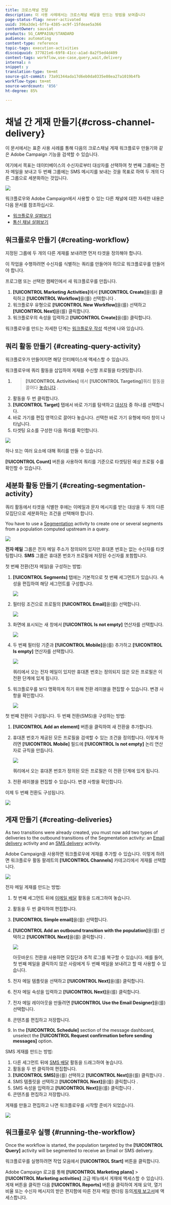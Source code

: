 ```yaml
---
title: 크로스채널 전달
description: 이 사용 사례에서는 크로스채널 배달을 만드는 방법을 보여줍니다
page-status-flag: never-activated
uuid: 396a3de1-6ffa-4385-ac9f-15fdeae5a366
contentOwner: sauviat
products: SG_CAMPAIGN/STANDARD
audience: automating
content-type: reference
topic-tags: execution-activities
discoiquuid: 377821e6-69f8-41cc-a1ad-8a2f5ed4d409
context-tags: workflow,use-case,query,wait,delivery
internal: n
snippet: y
translation-type: tm+mt
source-git-commit: 73a91344ada17d6eb0da0335e08ea27a1019b4fb
workflow-type: tm+mt
source-wordcount: '856'
ht-degree: 85%

---
```



# 채널 간 게재 만들기{#cross-channel-delivery}

이 문서에서는 표준 사용 사례를 통해 다음의 크로스채널 게재 워크플로우 만들기와 같은 Adobe Campaign 기능을 검색할 수 있습니다.

여기에서 목표는 데이터베이스의 수신자로부터 대상자를 선택하여 첫 번째 그룹에는 전자 메일을 보내고 두 번째 그룹에는 SMS 메시지를 보내는 것을 목표로 하여 두 개의 다른 그룹으로 세분화하는 것입니다.

![](assets/wkf_segment_overview.png)

워크플로우와 Adobe Campaign에서 사용할 수 있는 다른 채널에 대한 자세한 내용은 다음 문서를 참조하십시오.

* [워크플로우 살펴보기](../../automating/using/get-started-workflows.md)
* [통신 채널 살펴보기](../../channels/using/get-started-communication-channels.md)

## 워크플로우 만들기 {#creating-workflow}

지정된 그룹에 두 개의 다른 게재를 보내려면 먼저 타겟을 정의해야 합니다.

이 작업을 수행하려면 수신자를 식별하는 쿼리를 만들어야 하므로 워크플로우를 만들어야 합니다.

프로그램 또는 선택한 캠페인에서 새 워크플로우를 만듭니다.

1. **[!UICONTROL Marketing Activities]**&#x200B;에서 **[!UICONTROL Create]**&#x200B;을(를) 클릭하고 **[!UICONTROL Workflow]**&#x200B;을(를) 선택합니다 .
1. 워크플로우 유형으로 **[!UICONTROL New Workflow]**&#x200B;을(를) 선택하고 **[!UICONTROL Next]**&#x200B;을(를) 클릭합니다.
1. 워크플로우의 속성을 입력하고 **[!UICONTROL Create]**&#x200B;을(를) 클릭합니다.

워크플로우를 만드는 자세한 단계는 [워크플로우 작성](../../automating/using/building-a-workflow.md) 섹션에 나와 있습니다.

## 쿼리 활동 만들기 {#creating-query-activity}

워크플로우가 만들어지면 해당 인터페이스에 액세스할 수 있습니다.

워크플로우에 쿼리 활동을 삽입하여 게재를 수신할 프로필을 타겟팅합니다.

1. > **[!UICONTROL Activities]** 에서 **[!UICONTROL Targeting]**&#x200B;쿼리 활동을 끌어다 [놓습니다](../../automating/using/query.md) .
1. 활동을 두 번 클릭합니다.
1. **[!UICONTROL Target]** 탭에서 바로 가기를 탐색하고 [대상자](../../audiences/using/about-audiences.md) 중 하나를 선택합니다.
1. 바로 가기를 편집 영역으로 끌어다 놓습니다. 선택한 바로 가기 유형에 따라 창이 나타납니다.
1. 타겟팅 요소를 구성한 다음 쿼리를 확인합니다.

![](assets/wkf_segment_query.png)

하나 또는 여러 요소에 대해 쿼리를 만들 수 있습니다.

**[!UICONTROL Count]** 버튼을 사용하여 쿼리를 기준으로 타겟팅된 예상 프로필 수를 확인할 수 있습니다.

## 세분화 활동 만들기 {#creating-segmentation-activity}

쿼리 활동에서 타겟을 식별한 후에는 이메일과 문자 메시지를 받는 대상을 두 개의 다른 모집단으로 세분화하는 조건을 선택해야 합니다. 

You have to use a [Segmentation](../../automating/using/segmentation.md) activity to create one or several segments from a population computed upstream in a query.

![](assets/wkf_segment_activity.png)

**전자 메일** 그룹은 전자 메일 주소가 정의되어 있지만 휴대폰 번호는 없는 수신자를 타겟팅합니다. **SMS** 그룹은 휴대폰 번호가 프로필에 저장된 수신자를 포함합니다.

첫 번째 전환(전자 메일)을 구성하는 방법:

1. **[!UICONTROL Segments]** 탭에는 기본적으로 첫 번째 세그먼트가 있습니다. 속성을 편집하여 해당 세그먼트를 구성합니다.

   ![](assets/wkf_segment_properties.png)

1. 필터링 조건으로 프로필의 **[!UICONTROL Email]**&#x200B;을(를) 선택합니다.

   ![](assets/wkf_segment_email.png)

1. 화면에 표시되는 새 창에서 **[!UICONTROL Is not empty]** 연산자를 선택합니다.

   ![](assets/wkf_segment_email_not_empty.png)

1. 두 번째 필터링 기준과 **[!UICONTROL Mobile]**&#x200B;을(를) 추가하고 **[!UICONTROL Is empty]** 연산자를 선택합니다.

   ![](assets/wkf_segment_mobile_empty.png)

   쿼리에서 오는 전자 메일이 있지만 휴대폰 번호는 정의되지 않은 모든 프로필은 이 전환 단계에 있게 됩니다.

1. 워크플로우를 보다 명확하게 하기 위해 전환 레이블을 편집할 수 있습니다. 변경 사항을 확인합니다.

   ![](assets/wkf_segment_transition_label.png)

첫 번째 전환이 구성됩니다. 두 번째 전환(SMS)을 구성하는 방법:

1. **[!UICONTROL Add an element]** 버튼을 클릭하여 새 전환을 추가합니다.
1. 휴대폰 번호가 제공된 모든 프로필을 검색할 수 있는 조건을 정의합니다. 이렇게 하려면 **[!UICONTROL Mobile]** 필드에 **[!UICONTROL Is not empty]** 논리 연산자로 규칙을 만듭니다.

   ![](assets/wkf_segment_mobile_not_empty.png)

   쿼리에서 오는 휴대폰 번호가 정의된 모든 프로필은 이 전환 단계에 있게 됩니다.

1. 전환 레이블을 편집할 수 있습니다. 변경 사항을 확인합니다.

이제 두 번째 전환도 구성됩니다.

![](assets/wkf_segment_transitions.png)

## 게재 만들기 {#creating-deliveries}

As two transitions were already created, you must now add two types of deliveries to the outbound transitions of the Segmentation activity: an [Email delivery](../../automating/using/email-delivery.md) activity and an [SMS delivery](../../automating/using/sms-delivery.md) activity.

Adobe Campaign을 사용하면 워크플로우에 게재를 추가할 수 있습니다. 이렇게 하려면 워크플로우 활동 팔레트의 **[!UICONTROL Channels]** 카테고리에서 게재를 선택합니다.

![](assets/wkf_segment_deliveries1.png)

전자 메일 게재를 만드는 방법:

1. 첫 번째 세그먼트 뒤에 [이메일 배달](../../automating/using/email-delivery.md) 활동을 드래그하여 놓습니다.
1. 활동을 두 번 클릭하여 편집합니다.
1. **[!UICONTROL Simple email]**&#x200B;을(를) 선택합니다.
1. **[!UICONTROL Add an outbound transition with the population]**&#x200B;을(를) 선택하고 **[!UICONTROL Next]**&#x200B;을(를) 클릭합니다 .

   ![](assets/wkf_segment_deliveries2.png)

   아웃바운드 전환을 사용하면 모집단과 추적 로그를 복구할 수 있습니다. 예를 들어, 첫 번째 메일을 클릭하지 않은 사람에게 두 번째 메일을 보내려고 할 때 사용할 수 있습니다.

1. 전자 메일 템플릿을 선택하고 **[!UICONTROL Next]**&#x200B;을(를) 클릭합니다.
1. 전자 메일 속성을 입력하고 **[!UICONTROL Next]**&#x200B;을(를) 클릭합니다.
1. 전자 메일 레이아웃을 만들려면 **[!UICONTROL Use the Email Designer]**&#x200B;을(를) 선택합니다.
1. 콘텐츠를 편집하고 저장합니다.
1. In the **[!UICONTROL Schedule]** section of the message dashboard, unselect the **[!UICONTROL Request confirmation before sending messages]** option.

SMS 게재를 만드는 방법:

1. 다른 세그먼트 뒤에 [SMS 배달](../../automating/using/sms-delivery.md) 활동을 드래그하여 놓습니다.
1. 활동을 두 번 클릭하여 편집합니다.
1. **[!UICONTROL SMS]**&#x200B;을(를) 선택하고 **[!UICONTROL Next]**&#x200B;을(를) 클릭합니다 .
1. SMS 템플릿을 선택하고 **[!UICONTROL Next]**&#x200B;을(를) 클릭합니다 .
1. SMS 속성을 입력하고 **[!UICONTROL Next]**&#x200B;을(를) 클릭합니다 .
1. 콘텐츠를 편집하고 저장합니다.

게재를 만들고 편집하고 나면 워크플로우를 시작할 준비가 되었습니다.

![](assets/wkf_segment_deliveries.png)

## 워크플로우 실행 {#running-the-workflow}

Once the workflow is started, the population targeted by the **[!UICONTROL Query]** activity will be segmented to receive an Email or SMS delivery.

워크플로우를 실행하려면 작업 모음에서 **[!UICONTROL Start]** 버튼을 클릭합니다.

Adobe Campaign 로고를 통해 **[!UICONTROL Marketing plans]** > **[!UICONTROL Marketing activities]** 고급 메뉴에서 게재에 액세스할 수 있습니다. 게재 버튼을 클릭한 다음 **[!UICONTROL Reports]** 버튼을 클릭하여 게재 요약, 열기 비율 또는 수신자 메시지의 받은 편지함에 따른 전자 메일 렌더링 등의[게재 보고서](../../reporting/using/about-dynamic-reports.md#accessing-dynamic-reports)에 액세스합니다.
